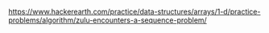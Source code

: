 https://www.hackerearth.com/practice/data-structures/arrays/1-d/practice-problems/algorithm/zulu-encounters-a-sequence-problem/
